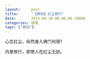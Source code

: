 ```yaml
---
layout:     post
title:      "【原创】红尘修行"
date:       2015-08-20 00:00:00 +0800
categories: 感悟
tags: ["原创"]
---
```

   心恋红尘，纵然身入佛门何用?

   内里修行，即使人在红尘无妨。
